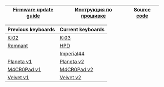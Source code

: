 | [Firmware update guide][01]  | [Инструкция по прошивке][02] | [Source code][03] |
| ---------------------------  | ---------------------------- | ----------------- |


| Previous keyboards  | Current keyboards   |
| ------------------- | ------------------- |
| [K:02][07]          | [K:03][05]          |
| [Remnant][12]       | [HPD][04]           |
|                     | [Imperial44][06]    |
| [Planeta v1][08]    | [Planeta v2][09]    |
| [M4CR0Pad v1][10]   | [M4CR0Pad v2][11]   |      
| [Velvet v1][13]     | [Velvet v2][14]     |     


[01]: https://ergohaven.xyz/docs
[02]: https://ru.ergohaven.xyz/docs
[03]: https://github.com/ergohaven/vial-qmk/tree/vial/keyboards/ergohaven

[04]: https://github.com/ergohaven/vial-qmk/releases/download/3.5.0/3.5.0_hpd_v1.uf2                          
[05]: https://github.com/ergohaven/vial-qmk/releases/download/3.5.0/3.5.0_k03_v1.uf2          
[06]: https://github.com/ergohaven/vial-qmk/releases/download/3.5.0/3.5.0_imperial44_v1.uf2    
[07]: https://github.com/ergohaven/vial-qmk/releases/download/3.5.0/3.5.0_k02_v1.uf2
[08]: https://github.com/ergohaven/vial-qmk/releases/download/3.5.0/3.5.0_planeta_v1.uf2
[09]: https://github.com/ergohaven/vial-qmk/releases/download/3.5.0/3.5.0_planeta_v2.uf2
[10]: https://github.com/ergohaven/vial-qmk/releases/download/3.5.0/3.5.0_macropad_v1.uf2
[11]: https://github.com/ergohaven/vial-qmk/releases/download/3.5.0/3.5.0_macropad_v2.uf2
[12]: https://github.com/ergohaven/vial-qmk/releases/download/3.5.0/3.5.0_remnant_v1.uf2
[13]: https://github.com/ergohaven/vial-qmk/releases/download/3.5.0/3.5.0_velvet_v1.uf2
[14]: https://github.com/ergohaven/vial-qmk/releases/download/3.5.0/3.5.0_velvet_v2.uf2
